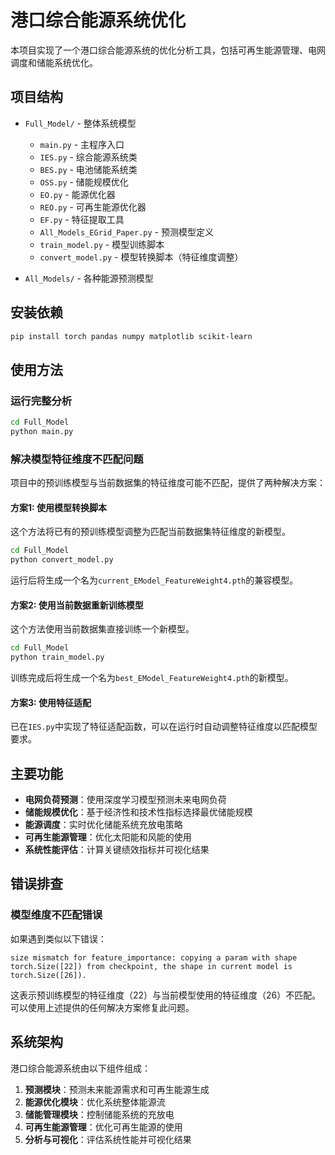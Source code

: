 # 港口综合能源系统优化

本项目实现了一个港口综合能源系统的优化分析工具，包括可再生能源管理、电网调度和储能系统优化。

## 项目结构

- `Full_Model/` - 整体系统模型
  - `main.py` - 主程序入口
  - `IES.py` - 综合能源系统类
  - `BES.py` - 电池储能系统类
  - `OSS.py` - 储能规模优化
  - `EO.py` - 能源优化器
  - `REO.py` - 可再生能源优化器
  - `EF.py` - 特征提取工具
  - `All_Models_EGrid_Paper.py` - 预测模型定义
  - `train_model.py` - 模型训练脚本
  - `convert_model.py` - 模型转换脚本（特征维度调整）

- `All_Models/` - 各种能源预测模型

## 安装依赖

```bash
pip install torch pandas numpy matplotlib scikit-learn
```

## 使用方法

### 运行完整分析

```bash
cd Full_Model
python main.py
```

### 解决模型特征维度不匹配问题

项目中的预训练模型与当前数据集的特征维度可能不匹配，提供了两种解决方案：

#### 方案1: 使用模型转换脚本

这个方法将已有的预训练模型调整为匹配当前数据集特征维度的新模型。

```bash
cd Full_Model
python convert_model.py
```

运行后将生成一个名为`current_EModel_FeatureWeight4.pth`的兼容模型。

#### 方案2: 使用当前数据重新训练模型

这个方法使用当前数据集直接训练一个新模型。

```bash
cd Full_Model
python train_model.py
```

训练完成后将生成一个名为`best_EModel_FeatureWeight4.pth`的新模型。

#### 方案3: 使用特征适配

已在`IES.py`中实现了特征适配函数，可以在运行时自动调整特征维度以匹配模型要求。

## 主要功能

- **电网负荷预测**：使用深度学习模型预测未来电网负荷
- **储能规模优化**：基于经济性和技术性指标选择最优储能规模
- **能源调度**：实时优化储能系统充放电策略
- **可再生能源管理**：优化太阳能和风能的使用
- **系统性能评估**：计算关键绩效指标并可视化结果

## 错误排查

### 模型维度不匹配错误

如果遇到类似以下错误：

```
size mismatch for feature_importance: copying a param with shape torch.Size([22]) from checkpoint, the shape in current model is torch.Size([26]).
```

这表示预训练模型的特征维度（22）与当前模型使用的特征维度（26）不匹配。可以使用上述提供的任何解决方案修复此问题。

## 系统架构

港口综合能源系统由以下组件组成：

1. **预测模块**：预测未来能源需求和可再生能源生成
2. **能源优化模块**：优化系统整体能源流
3. **储能管理模块**：控制储能系统的充放电
4. **可再生能源管理**：优化可再生能源的使用
5. **分析与可视化**：评估系统性能并可视化结果
